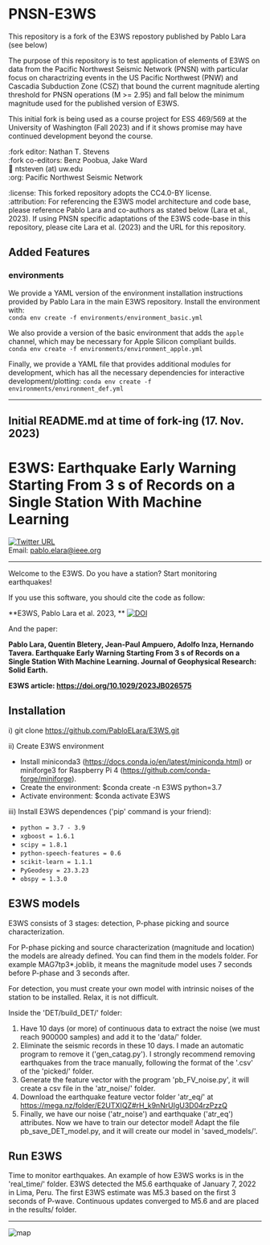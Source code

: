 # PNSN-E3WS  
This repository is a fork of the E3WS repostory published by Pablo Lara (see below)  

The purpose of this repository is to test application of elements of E3WS on data from the Pacific Northwest Seismic Network (PNSN) with particular focus on charactrizing events in the US Pacific Northwest (PNW) and Cascadia Subduction Zone (CSZ) that bound the current magnitude alerting threshold for PNSN operations (M >= 2.95) and fall below the minimum magnitude used for the published version of E3WS.  

This initial fork is being used as a course project for ESS 469/569 at the University of Washington (Fall 2023) and if it shows promise may have continued development beyond the course.

:fork editor: Nathan T. Stevens  
:fork co-editors: Benz Poobua, Jake Ward  
:email: ntsteven (at) uw.edu  
:org: Pacific Northwest Seismic Network  

:license: This forked repository adopts the CC4.0-BY license.   
:attribution: For referencing the E3WS model architecture and code base, please reference Pablo Lara and co-authors as stated below (Lara et al., 2023). If using PNSN specific adaptations of the E3WS code-base in this repository, please cite Lara et al. (2023) and the URL for this repository.  

## Added Features  
### environments   

We provide a YAML version of the environment installation instructions provided by Pablo Lara in the main E3WS repository. Install the environment with:  
 `conda env create -f environments/environment_basic.yml`  

We also provide a version of the basic environment that adds the `apple` channel, which may be necessary for Apple Silicon compliant builds.  
 `conda env create -f environments/environment_apple.yml`  

Finally, we provide a YAML file that provides additional modules for development, which has all the necessary dependencies for interactive development/plotting:
 `conda env create -f environments/environment_def.yml`  

___________________________________________________________________________

## Initial README.md at time of fork-ing (17. Nov. 2023)

# E3WS: Earthquake Early Warning Starting From 3 s of Records on a Single Station With Machine Learning

[![Twitter URL](https://img.shields.io/twitter/url/https/twitter.com/pablolarasismo.svg?style=social&label=Follow%20%40pablolarasismo)](https://twitter.com/pablolarasismo)   
Email: pablo.elara@ieee.org

-----------------------------------------

Welcome to the E3WS. Do you have a station? Start monitoring earthquakes!

If you use this software, you should cite the code as follow:   

**E3WS, Pablo Lara et al. 2023, ** [![DOI](https://zenodo.org/badge/637827897.svg)](https://zenodo.org/badge/latestdoi/637827897)

And the paper:   

**Pablo Lara, Quentin Bletery, Jean-Paul Ampuero, Adolfo Inza, Hernando Tavera. Earthquake Early Warning Starting From 3 s of Records on a Single Station With Machine Learning. Journal of Geophysical Research: Solid Earth.**

**E3WS article: https://doi.org/10.1029/2023JB026575**

## Installation
i) git clone https://github.com/PabloELara/E3WS.git

ii) Create E3WS environment
- Install miniconda3 (https://docs.conda.io/en/latest/miniconda.html) or miniforge3 for Raspberry Pi 4 (https://github.com/conda-forge/miniforge).
- Create the environment: $conda create -n E3WS python=3.7
- Activate environment: $conda activate E3WS

iii) Install E3WS dependences ('pip' command is your friend):
- `python = 3.7 - 3.9`
- `xgboost = 1.6.1`
- `scipy = 1.8.1`
- `python-speech-features = 0.6`
- `scikit-learn = 1.1.1`
- `PyGeodesy = 23.3.23`
- `obspy = 1.3.0`


## E3WS models

E3WS consists of 3 stages: detection, P-phase picking and source characterization.

For P-phase picking and source characterization (magnitude and location) the models are already defined. You can find them in the models folder. For example MAG7tp3*.joblib, it means the magnitude model uses 7 seconds before P-phase and 3 seconds after.

For detection, you must create your own model with intrinsic noises of the station to be installed. Relax, it is not difficult.

Inside the 'DET/build_DET/' folder:
1. Have 10 days (or more) of continuous data to extract the noise (we must reach 900000 samples) and add it to the 'data/' folder.
2. Eliminate the seismic records in these 10 days. I made an automatic program to remove it ('gen_catag.py'). I strongly recommend removing earthquakes from the trace manually, following the format of the '.csv' of the 'picked/' folder.
3. Generate the feature vector with the program 'pb_FV_noise.py', it will create a csv file in the 'atr_noise/' folder.
4. Download the earthquake feature vector folder 'atr_eq/' at https://mega.nz/folder/E2UTXIQZ#rH_k9nNrUIgU3D04rzPzzQ
5. Finally, we have our noise ('atr_noise') and earthquake ('atr_eq') attributes. Now we have to train our detector model! Adapt the file pb_save_DET_model.py, and it will create our model in 'saved_models/'.

## Run E3WS
Time to monitor earthquakes.
An example of how E3WS works is in the 'real_time/' folder. E3WS detected the M5.6 earthquake of January 7, 2022 in Lima, Peru. The first E3WS estimate was M5.3 based on the first 3 seconds of P-wave. Continuous updates converged to M5.6 and are placed in the results/ folder.

-----------------------------------------

![map](real_time/E3WS_Lima.png)
